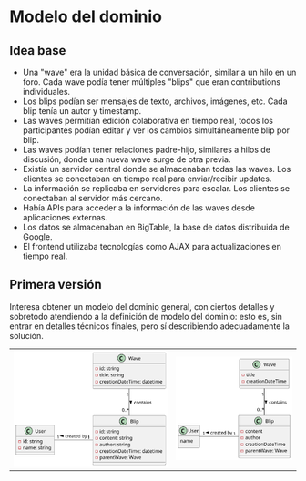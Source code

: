 # Modelo del dominio

## Idea base

- Una "wave" era la unidad básica de conversación, similar a un hilo en un foro. Cada wave podía tener múltiples "blips" que eran contributions individuales.
- Los blips podían ser mensajes de texto, archivos, imágenes, etc. Cada blip tenía un autor y timestamp.
- Las waves permitían edición colaborativa en tiempo real, todos los participantes podían editar y ver los cambios simultáneamente blip por blip.
- Las waves podían tener relaciones padre-hijo, similares a hilos de discusión, donde una nueva wave surge de otra previa.
- Existía un servidor central donde se almacenaban todas las waves. Los clientes se conectaban en tiempo real para enviar/recibir updates.
- La información se replicaba en servidores para escalar. Los clientes se conectaban al servidor más cercano.
- Había APIs para acceder a la información de las waves desde aplicaciones externas.
- Los datos se almacenaban en BigTable, la base de datos distribuida de Google.
- El frontend utilizaba tecnologías como AJAX para actualizaciones en tiempo real.

## Primera versión

Interesa obtener un modelo del dominio general, con ciertos detalles y sobretodo atendiendo a la definición de modelo del dominio: esto es, sin entrar en detalles técnicos finales, pero sí describiendo adecuadamente la solución.

|||
|-|-|
![](/imagenes/modelosUML/gW-v0.svg)|![](/imagenes/modelosUML/gW-v0C.svg)
